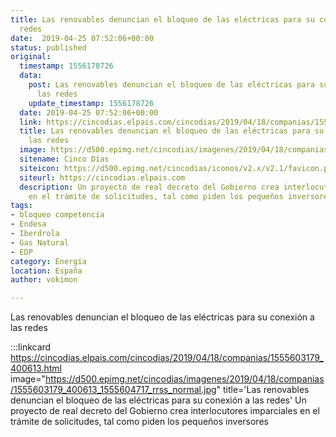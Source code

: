 ```yaml
---
title: Las renovables denuncian el bloqueo de las eléctricas para su conexión a las
  redes
date:  2019-04-25 07:52:06+00:00
status: published
original:
  timestamp: 1556178726
  data:
    post: Las renovables denuncian el bloqueo de las eléctricas para su conexión a
      las redes
    update_timestamp: 1556178726
  date: 2019-04-25 07:52:06+00:00
  link: https://cincodias.elpais.com/cincodias/2019/04/18/companias/1555603179_400613.html
  title: Las renovables denuncian el bloqueo de las eléctricas para su conexión a
    las redes
  image: https://d500.epimg.net/cincodias/imagenes/2019/04/18/companias/1555603179_400613_1555604717_rrss_normal.jpg
  sitename: Cinco Días
  siteicon: https://d500.epimg.net/cincodias/iconos/v2.x/v2.1/favicon.png
  siteurl: https://cincodias.elpais.com
  description: Un proyecto de real decreto del Gobierno crea interlocutores imparciales
    en el trámite de solicitudes, tal como piden los pequeños inversores
tags:
- bloqueo competencia
- Endesa
- Iberdrola
- Gas Natural
- EDP
category: Energía
location: España
author: vokimon

---
```

Las renovables denuncian el bloqueo de las eléctricas para su conexión a las redes

:::linkcard https://cincodias.elpais.com/cincodias/2019/04/18/companias/1555603179_400613.html image="https://d500.epimg.net/cincodias/imagenes/2019/04/18/companias/1555603179_400613_1555604717_rrss_normal.jpg" title='Las renovables denuncian el bloqueo de las eléctricas para su conexión a las redes'
    Un proyecto de real decreto del Gobierno crea interlocutores imparciales en el trámite de solicitudes, tal como piden los pequeños inversores

